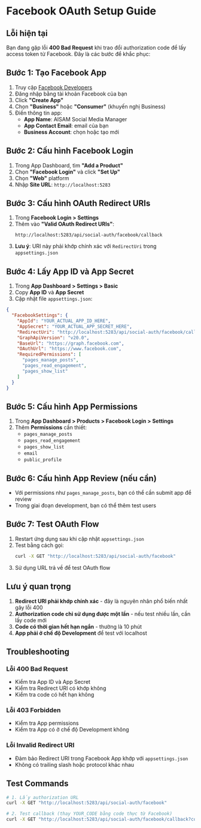 # Facebook OAuth Setup Guide

## Lỗi hiện tại
Bạn đang gặp lỗi **400 Bad Request** khi trao đổi authorization code để lấy access token từ Facebook. Đây là các bước để khắc phục:

## Bước 1: Tạo Facebook App

1. Truy cập [Facebook Developers](https://developers.facebook.com/)
2. Đăng nhập bằng tài khoản Facebook của bạn
3. Click **"Create App"**
4. Chọn **"Business"** hoặc **"Consumer"** (khuyến nghị Business)
5. Điền thông tin app:
   - **App Name**: AISAM Social Media Manager
   - **App Contact Email**: email của bạn
   - **Business Account**: chọn hoặc tạo mới

## Bước 2: Cấu hình Facebook Login

1. Trong App Dashboard, tìm **"Add a Product"**
2. Chọn **"Facebook Login"** và click **"Set Up"**
3. Chọn **"Web"** platform
4. Nhập **Site URL**: `http://localhost:5283`

## Bước 3: Cấu hình OAuth Redirect URIs

1. Trong **Facebook Login > Settings**
2. Thêm vào **"Valid OAuth Redirect URIs"**:
   ```
   http://localhost:5283/api/social-auth/facebook/callback
   ```
3. **Lưu ý**: URI này phải khớp chính xác với `RedirectUri` trong `appsettings.json`

## Bước 4: Lấy App ID và App Secret

1. Trong **App Dashboard > Settings > Basic**
2. Copy **App ID** và **App Secret**
3. Cập nhật file `appsettings.json`:

```json
{
  "FacebookSettings": {
    "AppId": "YOUR_ACTUAL_APP_ID_HERE",
    "AppSecret": "YOUR_ACTUAL_APP_SECRET_HERE",
    "RedirectUri": "http://localhost:5283/api/social-auth/facebook/callback",
    "GraphApiVersion": "v20.0",
    "BaseUrl": "https://graph.facebook.com",
    "OAuthUrl": "https://www.facebook.com",
    "RequiredPermissions": [
      "pages_manage_posts",
      "pages_read_engagement", 
      "pages_show_list"
    ]
  }
}
```

## Bước 5: Cấu hình App Permissions

1. Trong **App Dashboard > Products > Facebook Login > Settings**
2. Thêm **Permissions** cần thiết:
   - `pages_manage_posts`
   - `pages_read_engagement`
   - `pages_show_list`
   - `email`
   - `public_profile`

## Bước 6: Cấu hình App Review (nếu cần)

- Với permissions như `pages_manage_posts`, bạn có thể cần submit app để review
- Trong giai đoạn development, bạn có thể thêm test users

## Bước 7: Test OAuth Flow

1. Restart ứng dụng sau khi cập nhật `appsettings.json`
2. Test bằng cách gọi:
   ```bash
   curl -X GET "http://localhost:5283/api/social-auth/facebook"
   ```
3. Sử dụng URL trả về để test OAuth flow

## Lưu ý quan trọng

1. **Redirect URI phải khớp chính xác** - đây là nguyên nhân phổ biến nhất gây lỗi 400
2. **Authorization code chỉ sử dụng được một lần** - nếu test nhiều lần, cần lấy code mới
3. **Code có thời gian hết hạn ngắn** - thường là 10 phút
4. **App phải ở chế độ Development** để test với localhost

## Troubleshooting

### Lỗi 400 Bad Request
- Kiểm tra App ID và App Secret
- Kiểm tra Redirect URI có khớp không
- Kiểm tra code có hết hạn không

### Lỗi 403 Forbidden  
- Kiểm tra App permissions
- Kiểm tra App có ở chế độ Development không

### Lỗi Invalid Redirect URI
- Đảm bảo Redirect URI trong Facebook App khớp với `appsettings.json`
- Không có trailing slash hoặc protocol khác nhau

## Test Commands

```bash
# 1. Lấy authorization URL
curl -X GET "http://localhost:5283/api/social-auth/facebook"

# 2. Test callback (thay YOUR_CODE bằng code thực từ Facebook)
curl -X GET "http://localhost:5283/api/social-auth/facebook/callback?code=YOUR_CODE&userId=b79f7cce-2abd-4f9c-9a24-950f46bd20df"
```
